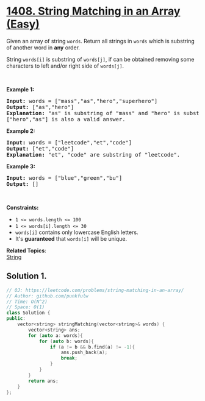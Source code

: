 # [1408. String Matching in an Array (Easy)](https://leetcode.com/problems/string-matching-in-an-array/)

<p>Given an array of string <code>words</code>. Return all strings in <code>words</code> which is substring of another word in <strong>any</strong> order.&nbsp;</p>

<p>String <code>words[i]</code> is substring of <code>words[j]</code>,&nbsp;if&nbsp;can be obtained removing some characters to left and/or right side of <code>words[j]</code>.</p>

<p>&nbsp;</p>
<p><strong>Example 1:</strong></p>

<pre><strong>Input:</strong> words = ["mass","as","hero","superhero"]
<strong>Output:</strong> ["as","hero"]
<strong>Explanation:</strong> "as" is substring of "mass" and "hero" is substring of "superhero".
["hero","as"] is also a valid answer.
</pre>

<p><strong>Example 2:</strong></p>

<pre><strong>Input:</strong> words = ["leetcode","et","code"]
<strong>Output:</strong> ["et","code"]
<strong>Explanation:</strong> "et", "code" are substring of "leetcode".
</pre>

<p><strong>Example 3:</strong></p>

<pre><strong>Input:</strong> words = ["blue","green","bu"]
<strong>Output:</strong> []
</pre>

<p>&nbsp;</p>
<p><strong>Constraints:</strong></p>

<ul>
	<li><code>1 &lt;= words.length &lt;= 100</code></li>
	<li><code>1 &lt;= words[i].length &lt;= 30</code></li>
	<li><code>words[i]</code> contains only lowercase English letters.</li>
	<li>It's <strong>guaranteed</strong>&nbsp;that <code>words[i]</code>&nbsp;will be unique.</li>
</ul>

**Related Topics**:  
[String](https://leetcode.com/tag/string/)

## Solution 1. 


```cpp
// OJ: https://leetcode.com/problems/string-matching-in-an-array/
// Author: github.com/punkfulw
// Time: O(N^2)
// Space: O(1)
class Solution {
public:
    vector<string> stringMatching(vector<string>& words) {
        vector<string> ans;
        for (auto a: words){
            for (auto b: words){
                if (a != b && b.find(a) != -1){
                    ans.push_back(a);
                    break;
                }
            }
        }
        return ans;
    }
};
```
